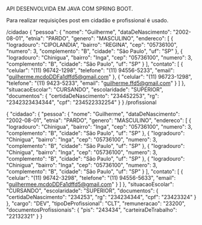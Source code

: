 API DESENVOLVIDA EM JAVA COM SPRING BOOT.

Para realizar requisições post em cidadão e profissional é usado.

/cidadao
{
	"pessoa": {
		"nome": "Guilherme",
		"dataDeNascimento": "2002-08-01",
		"etnia": "PARDO",
		"genero": "MASCULINO",
		"endereco": [
			{
				"logradouro": "CIPOLANDIA",
				"bairro": "REGINA",
				"cep": "05736100",
				"numero": 3,
				"complemento": "B",
				"cidade": "São Paulo",
				"uf": "SP"
			},
			{
				"logradouro": "Chinigua",
				"bairro": "Inga",
				"cep": "05736100",
				"numero": 3,
				"complemento": "B",
				"cidade": "São Paulo",
				"uf": "SP"
			}
		],
		"contato": [
			{
				"celular": "(11) 96742-1298",
				"telefone": "(11) 94556-5233",
				"email": "guilherme.mcdoDDFa1dffd5@gmail.com"
			},
						{
				"celular": "(11) 96723-1298",
				"telefone": "(11) 9423-5233",
				"email": "guilherme.ffd5@gmail.com"
			}
		]
	},
	"situacaoEscolar": "CURSANDO",
	"escolaridade": "SUPERIOR",
	"documentos": {
		"certidaDeNascimento": "234452253",
		"rg": "2342323434344",
		"cpf": "234522332254"
	}
}
/profissional

{
	"cidadao": {
		"pessoa": {
			"nome": "Guilherme",
			"dataDeNascimento": "2002-08-01",
			"etnia": "PARDO",
			"genero": "MASCULINO",
			"endereco": [
				{
					"logradouro": "Chinigua",
					"bairro": "Inga",
					"cep": "05736100",
					"numero": 3,
					"complemento": "B",
					"cidade": "São Paulo",
					"uf": "SP"
				},
				{
					"logradouro": "Chinigua",
					"bairro": "Inga",
					"cep": "05736100",
					"numero": 3,
					"complemento": "B",
					"cidade": "São Paulo",
					"uf": "SP"
				},
				{
					"logradouro": "Chinigua",
					"bairro": "Inga",
					"cep": "05736100",
					"numero": 3,
					"complemento": "B",
					"cidade": "São Paulo",
					"uf": "SP"
				},
				{
					"logradouro": "Chinigua",
					"bairro": "Inga",
					"cep": "05736100",
					"numero": 3,
					"complemento": "B",
					"cidade": "São Paulo",
					"uf": "SP"
				}
			],
			"contato": [
			{
				"celular": "(11) 96742-3298",
				"telefone": "(11) 94556-5633",
				"email": "guilhermee.mcdoDDFa1dffd5@gmail.com"
			}
		]
		},
		"situacaoEscolar": "CURSANDO",
		"escolaridade": "SUPERIOR",
		"documentos": {
			"certidaDeNascimento": "234253",
			"rg": "234234344",
			"cpf": "23423324"
		}
	},
	"cargo": "DEV",
	"tipoDeProfissional": "CLT",
	"remuneracao": "23200",
	"documentosProfissionais": {
		"pis": "243434",
		"carteiraDeTrabalho": "22132321"
	}
}


